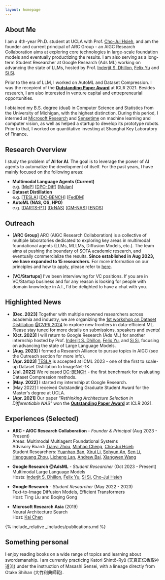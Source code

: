 ```yaml
---
layout: homepage
---
```


## About Me

I am a 4th-year Ph.D. student at UCLA with Prof. [Cho-Jui Hsieh](http://web.cs.ucla.edu/~chohsieh/), and am the founder and current principal of ARC Group - an AIGC Research Collaboration aims at exploring core technologies in large-scale foundation models and eventually productizing the results.
I am also serving as a long-term Student Researcher at Google Research (Ads ML) working on advancing the state of LLMs, hosted by Prof. [Inderjit S. Dhillon](https://scholar.google.com/citations?user=xBv5ZfkAAAAJ&hl=en), [Felix Yu](https://scholar.google.com/citations?user=lYvF6cUAAAAJ&hl=en) and [Si Si](https://scholar.google.com/citations?user=eAJfUeIAAAAJ&hl=en).

Prior to the era of LLM, I worked on AutoML and Dataset Compression.
I was the recepient of the **[Outstanding Paper Award](https://iclr-conf.medium.com/announcing-iclr-2021-outstanding-paper-awards-9ae0514734ab)** at ICLR 2021.
Besides research, I am also interested in venture capital and entrepreneurial opportunities.

I obtained my B.S. degree (dual) in Computer Science and Statistics from the University of Michigan, with the highest distinction.
During this period, I interned at [Microsoft Research](https://www.microsoft.com/en-us/research/lab/microsoft-research-asia/) and [Sensetime](https://www.sensetime.com/en) on machine learning and computer vision, as well as helped a startup to develop its prototype robots.
Prior to that, I worked on quantitative investing at Shanghai Key Laboratory of Finance.


## Research Overview

I study the problem of **AI for AI**.
The goal is to leverage the power of AI agents to automatize the development of itself.
For the past years, I have mainly focused on the following areas:
- **Multimodal Language Agents (Current)** <br/>
e.g. [[MoP]()] [[DPO-Diff]()] [[Mulan]()]
- **Dataset Distillation** <br/>
e.g. [[TESLA](https://arxiv.org/abs/2211.10586)] [[DC-BENCH](https://dc-bench.github.io/)] [[FedDM](https://arxiv.org/abs/2207.09653)]
- **AutoML (NAS, OS, HPO)** <br/>
e.g. [[DARTS-PT](https://arxiv.org/abs/2108.04392)] [[DrNAS](https://arxiv.org/abs/2006.10355)] [[GM-NAS](https://arxiv.org/abs/2203.15207)] [[ENOS](https://arxiv.org/abs/2209.13575)]


## Outreach
- **[ARC Group]** ARC (AIGC Research Collaboration) is a collective of multiple laboratories dedicated to exploring key areas in multimodal foundational agents (LLMs, MLLMs, Diffusion Models, etc.). The team aims at pushing the boundary of SOTA academic research, and eventually commercialize the results. **Since established in Aug 2023, we have expanded to 15 researchers.** For more information on our principles and how to apply, please refer to [here](https://docs.google.com/presentation/d/1PtRwK6KuqNhExz_ouiu1UDva5Fw6R7PuvrxsVCzSA9U/edit?usp=sharing).

- **[VC/Startups]** I've been interviewing for VC positions. If you are in VC/Startup business and for any reason is looking for people with domain knowledge in A.I., I'd be delighted to have a chat with you.


## Highlighted News
- **[Dec. 2023]** Together with multiple reowned researchers across academia and industry, we are organizing the [1st workshop on Dataset Distillation]() [@CVPR 2024](https://cvpr.thecvf.com/) to explore new frontiers in data-efficient ML. Please stay tuned for more details on submissions, speakers and events!
- **[Oct. 2023]** I will return to Google Research (Ads ML) for another internship hosted by Prof. [Inderjit S. Dhillon](https://scholar.google.com/citations?user=xBv5ZfkAAAAJ&hl=en), [Felix Yu](https://scholar.google.com/citations?user=lYvF6cUAAAAJ&hl=en), and [Si Si](https://scholar.google.com/citations?user=eAJfUeIAAAAJ&hl=en), focusing on advancing the state of Large Language Models.
- **[Aug. 2023]** I formed a Research Alliance to pursue topics in AIGC (see the Outreach section for more info).
- **[Apr. 2023]** [TESLA](https://arxiv.org/abs/2211.10586) is accepted at ICML 2023 - one of the first to scale-up Dataset Distillation to ImageNet-1K.
- **[Jul. 2022]** We released [DC-BENCH](https://justincui03.github.io/dcbench/) - the first benchmark for evaluating Dataset Compression methods.
- **[May. 2022]** I started my internship at Google Research.
- [May 2022] I received Outstanding Graduate Student Award for the Master's degree at UCLA.
- **[Apr. 2021]** Our paper *"Rethinking Architecture Selection in Differentiable NAS"* won the **[Outstanding Paper Award](https://iclr-conf.medium.com/announcing-iclr-2021-outstanding-paper-awards-9ae0514734ab)** at ICLR 2021.


## Experiences (Selected)

- **ARC - AIGC Research Collaboration** - *Founder & Principal* (Aug 2023 - Present)<br/>
Areas: Multimodal Multiagent Foundational Systems<br/>
Advisory Board: [Tianyi Zhou](https://tianyizhou.github.io/), [Minhao Cheng](https://cmhcbb.github.io/), [Cho-Jui Hsieh](http://web.cs.ucla.edu/~chohsieh/)<br/>
Student Researchers: [Yuanhao Ban](https://drive.google.com/file/d/1TUVEbO3dL-_MNUhk-Ef0CB1lgKyoOFXa/view?usp=drive_link), [Xirui Li](), [Sohyun An](https://cownowan.github.io/), [Sen Li](), [Hengguang Zhou](), [Licheng Lan](), [Andrew Bai](), [Xiangwen Wang]()

- **Google Research @AdsML** - *Student Researcher* (Oct 2023 - Present)<br/>
Multimodal Large Language Models<br/>
Hosts: [Inderjit S. Dhillon](https://scholar.google.com/citations?user=xBv5ZfkAAAAJ&hl=en), [Felix Yu](https://scholar.google.com/citations?user=lYvF6cUAAAAJ&hl=en), [Si Si](https://scholar.google.com/citations?user=eAJfUeIAAAAJ&hl=en), [Cho-Jui Hsieh](http://web.cs.ucla.edu/~chohsieh/)

- **Google Research** - *Student Researcher* (May 2022 - 2023)<br/>
Text-to-Image Diffusion Models, Efficient Transformers<br/>
Host: Ting Liu and Boqing Gong

- **Microsoft Research Asia** (2019)<br/>
Neural Architecture Search<br/>
Host: [Kai Chen](https://scholar.google.com/citations?hl=en&user=kPDp3cUAAAAJ&view_op=list_works&sortby=pubdate)
  

{% include_relative _includes/publications.md %}

<!-- {% include_relative _includes/services.md %} -->


## Something personal
I enjoy reading books on a wide range of topics and learning about swordsmanship.
I am currently practicing Katori Shintō-Ryū (天真正伝香取神道流) under the instruction of Masashi Sensei, with a lineage directly from Otake Shihan (大竹利典師範).